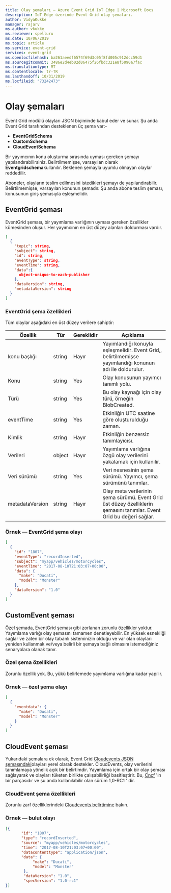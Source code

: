```yaml
---
title: Olay şemaları — Azure Event Grid IoT Edge | Microsoft Docs
description: IoT Edge üzerinde Event Grid olay şemaları.
author: VidyaKukke
manager: rajarv
ms.author: vkukke
ms.reviewer: spelluru
ms.date: 10/06/2019
ms.topic: article
ms.service: event-grid
services: event-grid
ms.openlocfilehash: ba261aeedf6574f69d3c05f8fd005c912dcc59d1
ms.sourcegitcommit: 3486e2d4eb02d06475f26fbdc321e8f5090a7fac
ms.translationtype: MT
ms.contentlocale: tr-TR
ms.lasthandoff: 10/31/2019
ms.locfileid: "73242473"
---
```

# <a name="event-schemas"></a>Olay şemaları

Event Grid modülü olayları JSON biçiminde kabul eder ve sunar. Şu anda Event Grid tarafından desteklenen üç şema var:-

* **EventGridSchema**
* **CustomSchema**
* **CloudEventSchema**

Bir yayımcının konu oluşturma sırasında uyması gereken şemayı yapılandırabilirsiniz. Belirtilmemişse, varsayılan olarak **Eventgridschema**kullanılır. Beklenen şemayla uyumlu olmayan olaylar reddedilir.

Aboneler, olayların teslim edilmesini istedikleri şemayı de yapılandırabilir. Belirtilmemişse, varsayılan konunun şemadır.
Şu anda abone teslim şeması, konusunun giriş şemasıyla eşleşmelidir. 

## <a name="eventgrid-schema"></a>EventGrid şeması

EventGrid şeması, bir yayımlama varlığının uyması gereken özellikler kümesinden oluşur. Her yayımcının en üst düzey alanları doldurması vardır.

```json
[
  {
    "topic": string,
    "subject": string,
    "id": string,
    "eventType": string,
    "eventTime": string,
    "data":{
      object-unique-to-each-publisher
    },
    "dataVersion": string,
    "metadataVersion": string
  }
]
```

### <a name="eventgrid-schema-properties"></a>EventGrid şema özellikleri

Tüm olaylar aşağıdaki en üst düzey verilere sahiptir:

| Özellik | Tür | Gereklidir | Açıklama |
| -------- | ---- | ----------- |-----------
| konu başlığı | string | Hayır | Yayımlandığı konuyla eşleşmelidir. Event Grid,, belirtilmemişse yayımlandığı konunun adı ile doldurulur. |
| Konu | string | Yes | Olay konusunun yayımcı tanımlı yolu. |
| Türü | string | Yes | Bu olay kaynağı için olay türü, örneğin BlobCreated. |
| eventTime | string | Yes | Etkinliğin UTC saatine göre oluşturulduğu zaman. |
| Kimlik | string | Hayır | Etkinliğin benzersiz tanımlayıcısı. |
| Verileri | object | Hayır | Yayımlama varlığına özgü olay verilerini yakalamak için kullanılır. |
| Veri sürümü | string | Yes | Veri nesnesinin şema sürümü. Yayımcı, şema sürümünü tanımlar. |
| metadataVersion | string | Hayır | Olay meta verilerinin şema sürümü. Event Grid üst düzey özelliklerin şemasını tanımlar. Event Grid bu değeri sağlar. |

### <a name="example--eventgrid-schema-event"></a>Örnek — EventGrid şema olayı

```json
[
  {
    "id": "1807",
    "eventType": "recordInserted",
    "subject": "myapp/vehicles/motorcycles",
    "eventTime": "2017-08-10T21:03:07+00:00",
    "data": {
      "make": "Ducati",
      "model": "Monster"
    },
    "dataVersion": "1.0"
  }
]
```

## <a name="customevent-schema"></a>CustomEvent şeması

Özel şemada, EventGrid şeması gibi zorlanan zorunlu özellikler yoktur. Yayımlama varlığı olay şemasını tamamen denetleyebilir. En yüksek esnekliği sağlar ve zaten bir olay tabanlı sisteminizin olduğu ve var olan olayları yeniden kullanmak ve/veya belirli bir şemaya bağlı olmasını istemediğiniz senaryolara olanak tanır.

### <a name="custom-schema-properties"></a>Özel şema özellikleri

Zorunlu özellik yok. Bu, yükü belirlemede yayımlama varlığına kadar yapılır.

### <a name="example--custom-schema-event"></a>Örnek — özel şema olayı

```json
[
  {
    "eventdata": {
      "make": "Ducati",
      "model": "Monster"
    }
  }
]
```

## <a name="cloudevent-schema"></a>CloudEvent şeması

Yukarıdaki şemalara ek olarak, Event Grid [Cloudevents JSON şemasındaki](https://github.com/cloudevents/spec/blob/master/json-format.md)olayları yerel olarak destekler. CloudEvents, olay verilerini tanımlamaya yönelik açık bir belirtimdir. Yayımlama için ortak bir olay şeması sağlayarak ve olayları tüketen birlikte çalışabilirliği basitleştirir. Bu, [Cncf](https://www.cncf.io/) 'in bir parçasıdır ve şu anda kullanılabilir olan sürüm 1,0-RC1 ' dir.

### <a name="cloudevent-schema-properties"></a>CloudEvent şema özellikleri

Zorunlu zarf özelliklerindeki [Cloudevents belirtimine](https://github.com/cloudevents/spec/blob/master/json-format.md#3-envelope) bakın.

### <a name="example--cloud-event"></a>Örnek — bulut olayı
```json
[{
       "id": "1807",
       "type": "recordInserted",
       "source": "myapp/vehicles/motorcycles",
       "time": "2017-08-10T21:03:07+00:00",
       "datacontenttype": "application/json",
       "data": {
            "make": "Ducati",
            "model": "Monster"
        },
        "dataVersion": "1.0",
        "specVersion": "1.0-rc1"
}]
```
